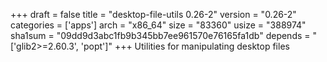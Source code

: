+++
draft = false
title = "desktop-file-utils 0.26-2"
version = "0.26-2"
categories = ['apps']
arch = "x86_64"
size = "83360"
usize = "388974"
sha1sum = "09dd9d3abc1fb9b345bb7ee961570e76165fa1db"
depends = "['glib2>=2.60.3', 'popt']"
+++
Utilities for manipulating desktop files